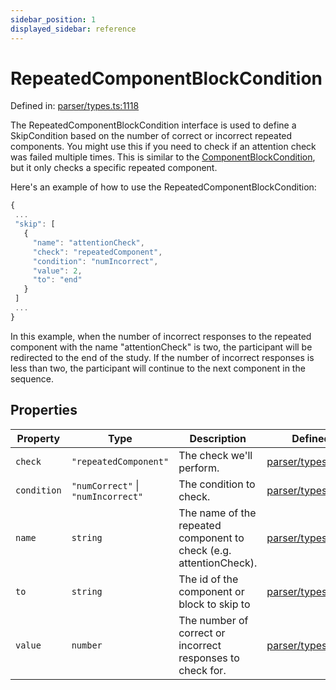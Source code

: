 ```yaml
---
sidebar_position: 1
displayed_sidebar: reference
---
```


# RepeatedComponentBlockCondition

Defined in: [parser/types.ts:1118](https://github.com/revisit-studies/study/blob/2e617a552035dd6d22a4f8cba7e0d8ac40275f33/src/parser/types.ts#L1118)

The RepeatedComponentBlockCondition interface is used to define a SkipCondition based on the number of correct or incorrect repeated components. You might use this if you need to check if an attention check was failed multiple times. This is similar to the [ComponentBlockCondition](../ComponentBlockCondition), but it only checks a specific repeated component.

Here's an example of how to use the RepeatedComponentBlockCondition:

```js
{
 ...
 "skip": [
   {
     "name": "attentionCheck",
     "check": "repeatedComponent",
     "condition": "numIncorrect",
     "value": 2,
     "to": "end"
   }
 ]
 ...
}
```

In this example, when the number of incorrect responses to the repeated component with the name "attentionCheck" is two, the participant will be redirected to the end of the study. If the number of incorrect responses is less than two, the participant will continue to the next component in the sequence.

## Properties

| Property | Type | Description | Defined in |
| ------ | ------ | ------ | ------ |
| <a id="check"></a> `check` | `"repeatedComponent"` | The check we'll perform. | [parser/types.ts:1122](https://github.com/revisit-studies/study/blob/2e617a552035dd6d22a4f8cba7e0d8ac40275f33/src/parser/types.ts#L1122) |
| <a id="condition"></a> `condition` | `"numCorrect"` \| `"numIncorrect"` | The condition to check. | [parser/types.ts:1124](https://github.com/revisit-studies/study/blob/2e617a552035dd6d22a4f8cba7e0d8ac40275f33/src/parser/types.ts#L1124) |
| <a id="name"></a> `name` | `string` | The name of the repeated component to check (e.g. attentionCheck). | [parser/types.ts:1120](https://github.com/revisit-studies/study/blob/2e617a552035dd6d22a4f8cba7e0d8ac40275f33/src/parser/types.ts#L1120) |
| <a id="to"></a> `to` | `string` | The id of the component or block to skip to | [parser/types.ts:1128](https://github.com/revisit-studies/study/blob/2e617a552035dd6d22a4f8cba7e0d8ac40275f33/src/parser/types.ts#L1128) |
| <a id="value"></a> `value` | `number` | The number of correct or incorrect responses to check for. | [parser/types.ts:1126](https://github.com/revisit-studies/study/blob/2e617a552035dd6d22a4f8cba7e0d8ac40275f33/src/parser/types.ts#L1126) |
